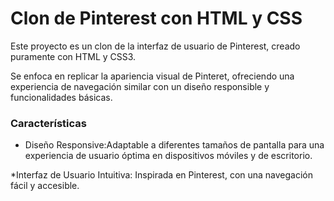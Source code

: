 # Clon de Pinterest con HTML y CSS
Este proyecto es un clon de la interfaz de usuario de Pinterest, creado puramente con HTML y CSS3.

Se enfoca en replicar la apariencia visual de Pinteret, ofreciendo una experiencia de navegación similar con un diseño responsible y funcionalidades básicas.

### Características

* Diseño Responsive:Adaptable a diferentes tamaños de pantalla para una experiencia de usuario óptima en dispositivos móviles y de escritorio.

*Interfaz de Usuario Intuitiva: Inspirada en Pinterest, con una navegación fácil y accesible.

